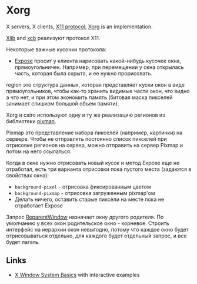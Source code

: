 # Xorg

X servers, X clients, [X11 protocol](https://www.x.org/releases/current/doc/xproto/x11protocol.html), [Xorg](http://cgit.freedesktop.org/xorg/xserver) is an implementation.

[Xlib](http://www.x.org/releases/current/doc/libX11/libX11/libX11.html) and [xcb](xcb.freedesktop.org) реализуют протокол X11.

Некоторые важные кусочки протокола:
* [Expose](http://www.x.org/releases/current/doc/xproto/x11protocol.html#events:Expose) просит у клиента нарисовать какой-нибудь кусочек окна, прямоугольничек. Например, при перемещении у окна открылась часть, которая была скрыта, и ее нужно прорисовать.

region это структура данных, которая представляет куски окон в виде прямоугольников, чтобы как-то хранить видимые части окон, что видно а что нет, и при этом экономить память (битовая маска пикселей занимает слишком большой объем памяти).

Xorg и cairo используют одну и ту же реализацию регионов из библиотеки [pixman](http://www.pixman.org/).

Pixmap это представление набора пикселей (например, картинки) на сервере. Чтобы не отправлять постоянно список пикселей при отрисовке регионов на сервер, можно отправить на сервер Pixmap и потом на него ссылаться.

Когда в окне нужно отрисовать новый кусок и метод Expose еще не отработал, есть три варианта отрисовки пока пустого места (задаются в свойствах окна):
- `background-pixel` - отрисовка фиксированным цветом
- `background-pixmap` - отрисовка загруженным pixmap'ом
- Делать ничего, оставить старые пиксели на месте пока не отработает Expose

Запрос [ReparentWindow](http://www.x.org/releases/current/doc/xproto/x11protocol.html#requests:ReparentWindow) назначает окну другого родителя. По умолчанию у всех окон родительское окно - корневое. Строить интерфейс на иерархии окон невыгодно, потому что каждое окно будет отрисовываться отдельно, для каждого будет отдельный запрос, и все будет лагать.

## Links

* [X Window System Basics](https://magcius.github.io/xplain/article/x-basics.html) with interactive examples
